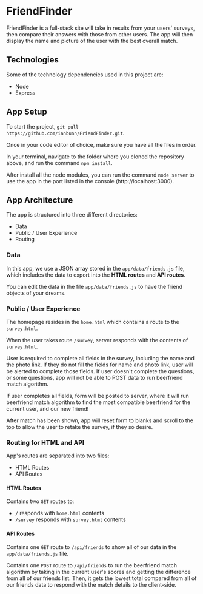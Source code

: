 # FriendFinder

FriendFinder is a full-stack site will take in results from your users' surveys, then compare their answers with those from other users. The app will then display the name and picture of the user with the best overall match.

## Technologies

Some of the technology dependencies used in this project are:

- Node
- Express

## App Setup

To start the project, `git pull https://github.com/ianbunn/FriendFinder.git`.

Once in your code editor of choice, make sure you have all the files in order.

In your terminal, navigate to the folder where you cloned the repository above, and run the command `npm install`.

After install all the node modules, you can run the command `node server` to use the app in the port listed in the console (http://localhost:3000).

## App Architecture

The app is structured into three different directories:

- Data
- Public / User Experience
- Routing

### Data

In this app, we use a JSON array stored in the `app/data/friends.js` file, which includes the data to export into the **HTML routes** and **API routes**.

You can edit the data in the file `app/data/friends.js` to have the friend objects of your dreams.

### Public / User Experience

The homepage resides in the `home.html` which contains a route to the `survey.html`.

When the user takes route `/survey`, server responds with the contents of `survey.html`.

User is required to complete all fields in the survey, including the name and the photo link. If they do not fill the fields for name and photo link, user will be alerted to complete those fields. If user doesn't complete the questions, or some questions, app will not be able to POST data to run beerfriend match algorithm.

If user completes all fields, form will be posted to server, where it will run beerfriend match algorithm to find the most compatible beerfriend for the current user, and our new friend!

After match has been shown, app will reset form to blanks and scroll to the top to allow the user to retake the survey, if they so desire.

### Routing for HTML and API

App's routes are separated into two files:

- HTML Routes
- API Routes

#### HTML Routes

Contains two `GET` routes to:

- `/` responds with `home.html` contents
- `/survey` responds with `survey.html` contents

#### API Routes

Contains one `GET` route to `/api/friends` to show all of our data in the `app/data/friends.js` file.

Contains one `POST` route to `/api/friends` to run the beerfriend match algorithm by taking in the current user's scores and getting the difference from all of our friends list. Then, it gets the lowest total compared from all of our friends data to respond with the match details to the client-side.